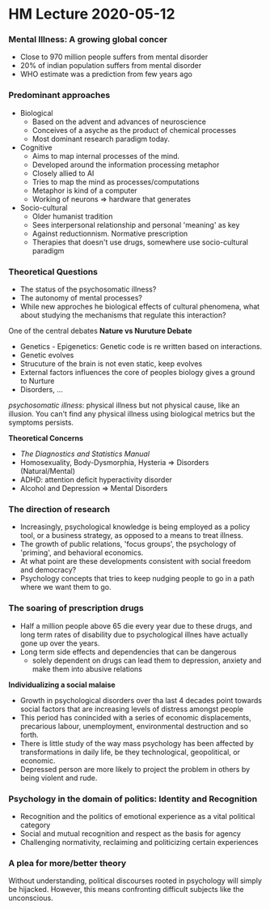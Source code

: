 # HM Lecture 2020-05-12

### **Mental Illness: A growing global concer**

- Close to 970 million people suffers from mental disorder
- 20% of indian population suffers from mental disorder
- WHO estimate was a prediction from few years ago

### **Predominant approaches**

- Biological
  - Based on the advent and advances of neuroscience
  - Conceives of a asyche as the product of chemical processes
  - Most dominant research paradigm today.
- Cognitive
  - Aims to map internal processes of the mind.
  - Developed around the information processing metaphor
  - Closely allied to AI
  - Tries to map the mind as processes/computations
  - Metaphor is kind of a computer
  - Working of neurons => hardware that generates 
- Socio-cultural
  - Older humanist tradition
  - Sees interpersonal relationship and personal 'meaning' as key
  - Against reductionnism. Normative prescription
  - Therapies that doesn't use drugs, somewhere use socio-cultural
  paradigm

### **Theoretical Questions**

- The status of the psychosomatic illness?
- The autonomy of mental processes?
- While new approches he biological effects of cultural
phenomena, what about studying the mechanisms that
regulate this interaction?

One of the central debates
**Nature vs Nuruture Debate**

- Genetics - Epigenetics: Genetic code is re written based on
interactions.
- Genetic evolves
- Strucuture of the brain is not even static, keep evolves
- External factors influences the core of peoples biology
gives a ground to Nurture
- Disorders, ... 

_psychosomatic illness_: physical illness but not physical cause,
like an illusion. You can't find any physical illness using biological
metrics but the symptoms persists.

**Theoretical Concerns**

- _The Diagnostics and Statistics Manual_
- Homosexuality, Body-Dysmorphia, Hysteria => Disorders (Natural/Mental)
- ADHD: attention deficit hyperactivity disorder
- Alcohol and Depression => Mental Disorders

### **The direction of research**

- Increasingly, psychological knowledge is being employed as a policy
tool, or a business strategy, as opposed to a means to treat illness.
- The growth of public relations, 'focus groups', the psychology of
'priming', and behavioral economics.
- At what point are these developments consistent with social freedom
and democracy?
- Psychology concepts that tries to keep nudging people to go in a
path where we want them to go.

### **The soaring of prescription drugs**

- Half a million people above 65 die every year due to these drugs,
and long term rates of disability due to psychological illnes have
actually gone up over the years.
- Long term side effects and dependencies that can be dangerous
  - solely dependent on drugs can lead them to depression, anxiety
  and make them into abusive relations

**Individualizing a social malaise**

- Growth in psychological disorders over tha last 4 decades point
towards social factors that are increasing levels of distress
amongst people
- This period has conincided with a series of economic displacements,
precarious labour, unemployment, environmental destruction and so forth.
- There is little study of the way mass psychology has been affected
by transformations in daily life, be they technological, geopolitical,
or economic.
- Depressed person are more likely to project the problem in others
by being violent and rude.

### **Psychology in the domain of politics: Identity and Recognition**

- Recognition and the politics of emotional experience as a vital political
category
- Social and mutual recognition and respect as the basis for agency
- Challenging normativity, reclaiming and politicizing certain experiences

### **A plea for more/better theory**

Without understanding, political discourses rooted in psychology will
simply be hijacked. However, this means confronting difficult subjects
like the unconscious.


